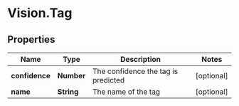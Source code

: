 # Vision.Tag

## Properties
Name | Type | Description | Notes
------------ | ------------- | ------------- | -------------
**confidence** | **Number** | The confidence the tag is predicted | [optional] 
**name** | **String** | The name of the tag | [optional] 


